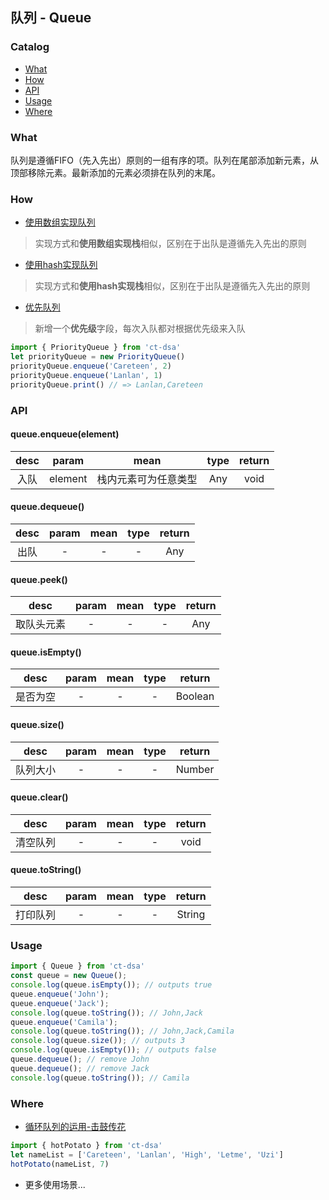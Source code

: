 ## 队列 - Queue

### Catalog

- [What](#what)
- [How](#how)
- [API](#api)
- [Usage](#usage)
- [Where](#where)

### What

队列是遵循FIFO（先入先出）原则的一组有序的项。队列在尾部添加新元素，从顶部移除元素。最新添加的元素必须排在队列的末尾。

### How

- [使用数组实现队列](./queue-array.js)
> 实现方式和**使用数组实现栈**相似，区别在于出队是遵循先入先出的原则

- [使用hash实现队列](./queue.js)
> 实现方式和**使用hash实现栈**相似，区别在于出队是遵循先入先出的原则

- [优先队列](./priority-queue.js)
> 新增一个**优先级**字段，每次入队都对根据优先级来入队

```js
import { PriorityQueue } from 'ct-dsa'
let priorityQueue = new PriorityQueue()
priorityQueue.enqueue('Careteen', 2)
priorityQueue.enqueue('Lanlan', 1)
priorityQueue.print() // => Lanlan,Careteen
```

### API

#### queue.enqueue(element)

| desc | param | mean | type | return |
| :---: | :---: | :--: | :--: | :--: |
| 入队 | element | 栈内元素可为任意类型 | Any | void |

#### queue.dequeue()

| desc | param | mean | type | return |
| :---: | :---: | :--: | :--: | :--: |
| 出队 | - | - | - | Any |

#### queue.peek()

| desc | param | mean | type | return |
| :---: | :---: | :--: | :--: | :--: |
| 取队头元素 | - | - | - | Any |

#### queue.isEmpty()

| desc | param | mean | type | return |
| :---: | :---: | :--: | :--: | :--: |
| 是否为空 | - | - | - | Boolean |

#### queue.size()

| desc | param | mean | type | return |
| :---: | :---: | :--: | :--: | :--: |
| 队列大小 | - | - | - | Number |

#### queue.clear()

| desc | param | mean | type | return |
| :---: | :---: | :--: | :--: | :--: |
| 清空队列 | - | - | - | void |

#### queue.toString()

| desc | param | mean | type | return |
| :---: | :---: | :--: | :--: | :--: |
| 打印队列 | - | - | - | String |

### Usage

```js
import { Queue } from 'ct-dsa'
const queue = new Queue();
console.log(queue.isEmpty()); // outputs true
queue.enqueue('John');
queue.enqueue('Jack');
console.log(queue.toString()); // John,Jack
queue.enqueue('Camila');
console.log(queue.toString()); // John,Jack,Camila
console.log(queue.size()); // outputs 3
console.log(queue.isEmpty()); // outputs false
queue.dequeue(); // remove John
queue.dequeue(); // remove Jack
console.log(queue.toString()); // Camila
```

### Where

- [循环队列的运用-击鼓传花](../../example/queue/hotPotato.js)
```js
import { hotPotato } from 'ct-dsa'
let nameList = ['Careteen', 'Lanlan', 'High', 'Letme', 'Uzi']
hotPotato(nameList, 7)
```

- 更多使用场景...

